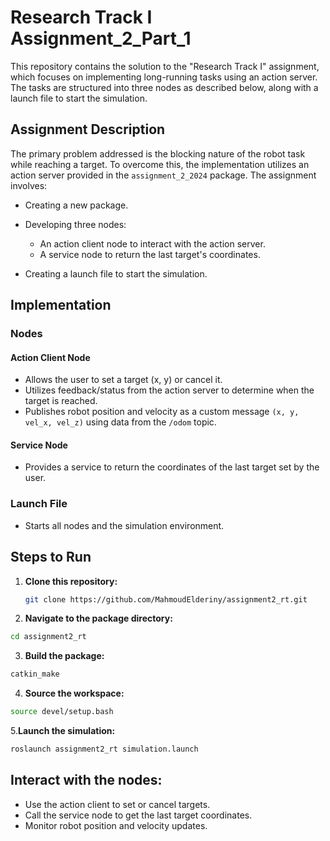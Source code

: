 # Research Track I Assignment_2_Part_1

This repository contains the solution to the "Research Track I" assignment, which focuses on implementing long-running tasks using an action server. The tasks are structured into three nodes as described below, along with a launch file to start the simulation.

## Assignment Description

The primary problem addressed is the blocking nature of the robot task while reaching a target. To overcome this, the implementation utilizes an action server provided in the `assignment_2_2024` package. The assignment involves:

- Creating a new package.
- Developing three nodes:
  - An action client node to interact with the action server.
  - A service node to return the last target's coordinates.
 
- Creating a launch file to start the simulation.

## Implementation

### Nodes

#### Action Client Node

- Allows the user to set a target (x, y) or cancel it.
- Utilizes feedback/status from the action server to determine when the target is reached.
- Publishes robot position and velocity as a custom message `(x, y, vel_x, vel_z)` using data from the `/odom` topic.

#### Service Node

- Provides a service to return the coordinates of the last target set by the user.


### Launch File

- Starts all nodes and the simulation environment.

## Steps to Run

1. **Clone this repository:**
   ```bash
   git clone https://github.com/MahmoudElderiny/assignment2_rt.git

  2. **Navigate to the package directory:**
   ```bash
   cd assignment2_rt
```
3. **Build the package:**
```bash
catkin_make
```
4. **Source the workspace:**
```bash
source devel/setup.bash
```
5.**Launch the simulation:**
```bash
roslaunch assignment2_rt simulation.launch

```
## Interact with the nodes:
 - Use the action client to set or cancel targets.
 - Call the service node to get the last target coordinates.
 - Monitor robot position and velocity updates.
   



 


